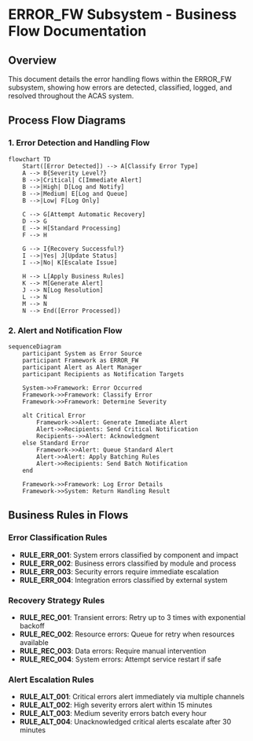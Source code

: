# ERROR_FW Subsystem - Business Flow Documentation

## Overview

This document details the error handling flows within the ERROR_FW subsystem, showing how errors are detected, classified, logged, and resolved throughout the ACAS system.

## Process Flow Diagrams

### 1. Error Detection and Handling Flow

```mermaid
flowchart TD
    Start([Error Detected]) --> A[Classify Error Type]
    A --> B{Severity Level?}
    B -->|Critical| C[Immediate Alert]
    B -->|High| D[Log and Notify]
    B -->|Medium| E[Log and Queue]
    B -->|Low| F[Log Only]
    
    C --> G[Attempt Automatic Recovery]
    D --> G
    E --> H[Standard Processing]
    F --> H
    
    G --> I{Recovery Successful?}
    I -->|Yes| J[Update Status]
    I -->|No| K[Escalate Issue]
    
    H --> L[Apply Business Rules]
    K --> M[Generate Alert]
    J --> N[Log Resolution]
    L --> N
    M --> N
    N --> End([Error Processed])
```

### 2. Alert and Notification Flow

```mermaid
sequenceDiagram
    participant System as Error Source
    participant Framework as ERROR_FW
    participant Alert as Alert Manager
    participant Recipients as Notification Targets
    
    System->>Framework: Error Occurred
    Framework->>Framework: Classify Error
    Framework->>Framework: Determine Severity
    
    alt Critical Error
        Framework->>Alert: Generate Immediate Alert
        Alert->>Recipients: Send Critical Notification
        Recipients-->>Alert: Acknowledgment
    else Standard Error
        Framework->>Alert: Queue Standard Alert
        Alert->>Alert: Apply Batching Rules
        Alert->>Recipients: Send Batch Notification
    end
    
    Framework->>Framework: Log Error Details
    Framework->>System: Return Handling Result
```

## Business Rules in Flows

### Error Classification Rules
- **RULE_ERR_001**: System errors classified by component and impact
- **RULE_ERR_002**: Business errors classified by module and process
- **RULE_ERR_003**: Security errors require immediate escalation
- **RULE_ERR_004**: Integration errors classified by external system

### Recovery Strategy Rules
- **RULE_REC_001**: Transient errors: Retry up to 3 times with exponential backoff
- **RULE_REC_002**: Resource errors: Queue for retry when resources available
- **RULE_REC_003**: Data errors: Require manual intervention
- **RULE_REC_004**: System errors: Attempt service restart if safe

### Alert Escalation Rules
- **RULE_ALT_001**: Critical errors alert immediately via multiple channels
- **RULE_ALT_002**: High severity errors alert within 15 minutes
- **RULE_ALT_003**: Medium severity errors batch every hour
- **RULE_ALT_004**: Unacknowledged critical alerts escalate after 30 minutes
